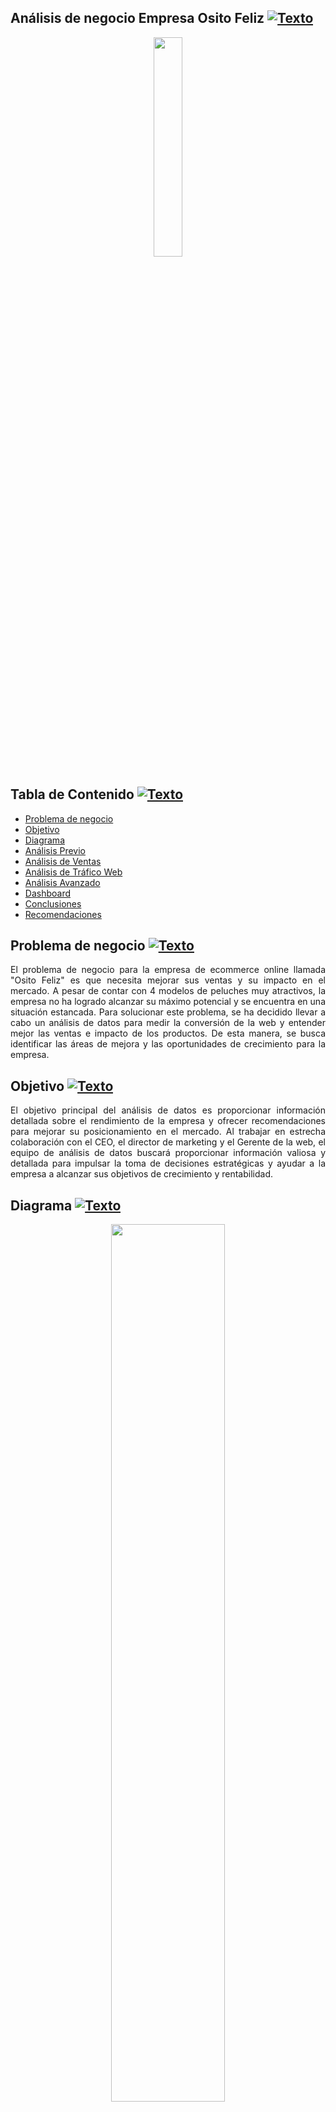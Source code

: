 <a name="Inicio"></a>    
## Análisis de negocio Empresa Osito Feliz [![Texto](https://user-images.githubusercontent.com/116538899/231064143-c080de13-8be9-4321-8694-e62539263f5a.png)](#Tabla-de-contenido2)  
<p align="center"><img src="https://user-images.githubusercontent.com/116538899/233751984-9b50e4fe-cefa-48b4-9592-cde79c28a794.png" width=30% height=30%></p>




<a name="Tabla-de-contenido2"></a>
## Tabla de Contenido [![Texto](https://user-images.githubusercontent.com/116538899/231064143-c080de13-8be9-4321-8694-e62539263f5a.png)](#Tabla-de-contenido2)
- [Problema de negocio](#Problema)
- [Objetivo](#Objetivo2)
- [Diagrama](#Diagrama2)
- [Análisis Previo](#Análisis-Previo2)   
- [Análisis de Ventas](#Análisis-de-Ventas2)
- [Análisis de Tráfico Web](#Análisis-de-Tráfico-Web2)
- [Análisis Avanzado](#Análisis-Avanzado2)
- [Dashboard](#Visualización-en-Looker2)   
- [Conclusiones](#Conclusiones2) 
- [Recomendaciones](#Recomendaciones2) 
 
<a name="Problema"></a>    
## Problema de negocio [![Texto](https://user-images.githubusercontent.com/116538899/231064143-c080de13-8be9-4321-8694-e62539263f5a.png)](#Tabla-de-contenido2)
<p align="justify"> El problema de negocio para la empresa de ecommerce online llamada "Osito Feliz" es que necesita mejorar sus ventas y su impacto en el mercado. A pesar de contar con 4 modelos de peluches muy atractivos, la empresa no ha logrado alcanzar su máximo potencial y se encuentra en una situación estancada.
Para solucionar este problema, se ha decidido llevar a cabo un análisis de datos para medir la conversión de la web y entender mejor las ventas e impacto de los productos. De esta manera, se busca identificar las áreas de mejora y las oportunidades de crecimiento para la empresa.</p>    
 
<a name="Objetivo2"></a>
## Objetivo [![Texto](https://user-images.githubusercontent.com/116538899/231064143-c080de13-8be9-4321-8694-e62539263f5a.png)](#Tabla-de-contenido2)
<p align="justify">El objetivo principal del análisis de datos es proporcionar información detallada sobre el rendimiento de la empresa y ofrecer recomendaciones para mejorar su posicionamiento en el mercado. Al trabajar en estrecha colaboración con el CEO, el director de marketing y el Gerente de la web, el equipo de análisis de datos buscará proporcionar información valiosa y detallada para impulsar la toma de decisiones estratégicas y ayudar a la empresa a alcanzar sus objetivos de crecimiento y rentabilidad.</p>  

<a name="Diagrama2"></a>
## Diagrama [![Texto](https://user-images.githubusercontent.com/116538899/231064143-c080de13-8be9-4321-8694-e62539263f5a.png)](#Tabla-de-contenido2)
<p align="center"><img src="https://user-images.githubusercontent.com/116538899/231031630-6a5f79f0-ac96-449e-bcb2-cac37ca74b03.jpg" width= 60% height=60%></p>    

<a name="Análisis-Previo2"></a>
## Análisis Previo [![Texto](https://user-images.githubusercontent.com/116538899/231064143-c080de13-8be9-4321-8694-e62539263f5a.png)](#Tabla-de-contenido2)
Antes de comenzar a responder a las preguntas de negocio que se nos solicita debemos entender las tablas, como están compuestas y como se relacionan.  
Puntos detectados:  

- Rango de tiempo de la tabla de pedidos.
- Si cada pedido de la tabla de pedidos tiene más de 1 elemento por eso se relaciona con la tabla de order_item. Entendemos se relaciona con la tabla items_purchase.   

<!--Análisis personal by HR Tec -->
- [x] Analizando los datos de las diferentes tablas
- _Website_sessions_
```sql
SELECT * FROM ositofeliz.website_sessions;
```
<p align="center"><img src="https://user-images.githubusercontent.com/116538899/231341794-4bb784a4-65a3-4329-8e5a-c9ae3ebb3345.png" width =85% height = 85%></p>

- _Orders_
```sql
SELECT * FROM ositofeliz.orders;
```
<p align="center"><img src="https://user-images.githubusercontent.com/116538899/231342305-728a42d7-355a-44ee-b324-0e020c4033d4.png"></p>

- _Orders_items_
```sql
SELECT * FROM ositofeliz.order_items;
```
<p align="center"><img src="https://user-images.githubusercontent.com/116538899/231343099-5f0a0553-5865-485a-abde-b1fe83cc96ab.png"></p>

- _Products_
```sql
SELECT * FROM ositofeliz.products;
```
<p align="center"><img src="https://user-images.githubusercontent.com/116538899/231345504-2578c642-cc0b-48bb-aafd-8fc4a7f2746e.png"></p>



- [x] Analizando periodo de ventas
```sql
SELECT 
MIN(created_at) Primera_venta,
MAX(created_at) Ultima_venta,
DATEDIFF(MAX(created_at),MIN(created_at)) Periodo_ventas
FROM ositofeliz.orders;
```
<p align="center"><img src="https://user-images.githubusercontent.com/116538899/231295886-87ebf940-7cb7-4f91-ab20-d6f8ef318532.png"></p>

- [x]  Analizando las ventas, tipo de producto vendidos, cantidad de ventas y ventas netas 
```sql
SELECT 
MIN(price_usd) Precio_minimo,
MAX(price_usd) Precio_maximo,
ROUND(AVG(price_usd),2) Precio_promedio,
COUNT(DISTINCT(primary_product_id)) Tipos_de_producto,
FORMAT(COUNT(order_id),0,'en_US') Cantidad_ventas,
FORMAT(SUM((price_usd-cogs_usd)*items_purchased),2,'en_US') Total_neto
FROM ositofeliz.orders;
```
<p align="center"><img src="https://user-images.githubusercontent.com/116538899/231308111-5d6e6bd1-6e04-4db4-ab1e-c4e328c8f7da.png"></p>

- [x] Analizando Porcentaje de venta neta por producto
```sql
SELECT 
product_name Producto,
CONCAT(FORMAT((COUNT(o.order_id) / (SELECT COUNT(order_id) FROM ositofeliz.orders))*100,2),'%') Porcentaje,
FORMAT(SUM((o.price_usd-o.cogs_usd)*o.items_purchased),2,'en_US') Total_neto
FROM ositofeliz.orders o
LEFT JOIN ositofeliz.order_items oi ON o.order_id = oi.order_id
LEFT JOIN ositofeliz.products p ON oi.product_id = p.product_id	
GROUP BY product_name;
```
<p align="center"><img src="https://user-images.githubusercontent.com/116538899/231311124-cae904dd-909e-483c-a71d-92544096cc9f.png"></p>


<a name="Análisis-de-Ventas2"></a> 
## Análisis de Ventas [![Texto](https://user-images.githubusercontent.com/116538899/231064143-c080de13-8be9-4321-8694-e62539263f5a.png)](#Tabla-de-contenido2)
1. Queremos saber cuales son las ventas por año y por mes en términos brutos y luego el margen absoluto.  
```sql
SELECT 
MONTH (created_at) as MES, 
year(created_at) as YEAR,
FORMAT(SUM(price_usd*items_purchased),2,'es_ESP') as 'Ventas brutas',
FORMAT(SUM(items_purchased*(price_usd - cogs_usd)),2,'es_ESP') as margen_bruto
FROM orders
group by MONTH (created_at), YEAR
order by YEAR, MES ASC;  
```
<p align="center"><img src="https://user-images.githubusercontent.com/116538899/231339517-7cded103-fe44-4bba-ac3f-06844eca69aa.png"></p>


2. ¿Cuales son las ventas brutas medias de cada mes y año, devuelve los TOP 10? ¿Que puedes observar?
```sql
SELECT 
MONTH(created_at) Mes,
YEAR(created_at) Año,
SUM(price_usd*items_purchased) Ventas_Brutas,
ROUND(AVG(price_usd*items_purchased),2) Ventas_AVG
FROM ositofeliz.orders
GROUP BY Mes, Año
ORDER BY Ventas_AVG DESC, Mes DESC, Año DESC
LIMIT 10;
```
<p align="center"><img src="https://user-images.githubusercontent.com/116538899/231339831-8213427a-0b50-4137-9ab5-aa76be26cfcb.png"></p>


3. ¿Cuál es el producto que mas vende en términos monetarios (Ventas brutas)?
```sql
SELECT
product_name Producto,
SUM(o.items_purchased*o.price_usd) Ventas_Brutas 
FROM ositofeliz.orders o
LEFT JOIN ositofeliz.order_items oi ON o.order_id = oi.order_id
LEFT JOIN ositofeliz.products p ON oi.product_id = p.product_id	
GROUP BY Producto
ORDER BY Ventas_Brutas DESC
LIMIT 1;
```
<p align="center"><img src="https://user-images.githubusercontent.com/116538899/231349933-2623408e-3b5c-447f-b500-7f2245afd053.png"></p>

4. ¿Cuál es el producto que deja más margen?
```sql
SELECT
product_name Producto,
SUM(o.items_purchased*o.price_usd) Ventas_Brutas,
SUM(o.items_purchased*(o.price_usd-o.cogs_usd)) Margen
FROM ositofeliz.orders o
LEFT JOIN ositofeliz.order_items oi ON o.order_id = oi.order_id
LEFT JOIN ositofeliz.products p ON oi.product_id = p.product_id	
GROUP BY Producto
ORDER BY Margen DESC;
``` 
<p align="center"><img src="https://user-images.githubusercontent.com/116538899/231511665-7ed3e158-321b-49e3-842a-bd91aa2c8fd0.png"></p>
  
5. ¿Podemos saber cúal es la fecha de lanzamiento de cada producto?  
```sql
SELECT
product_name Producto,
DATE(MIN(o.created_at)) Fecha_venta
FROM ositofeliz.orders o
LEFT JOIN ositofeliz.order_items oi ON o.order_id = oi.order_id
LEFT JOIN ositofeliz.products p ON oi.product_id = p.product_id	
GROUP BY Producto;
``` 
<p align="center"><img src="https://user-images.githubusercontent.com/116538899/231517983-b41f01d0-1505-4e54-b07f-61838d529cdd.png"></p>

 
6. Calcula las ventas brutas por año asi como el margen numérico y porcentual de cada producto y ordénalo por producto.
```sql
SELECT
product_name Producto,
YEAR(o.created_at) Año,
SUM(o.items_purchased*o.price_usd) Ventas_Brutas,
SUM(o.items_purchased*(o.price_usd-o.cogs_usd)) Margen_absoluto,
ROUND(SUM(o.items_purchased*(o.price_usd-o.cogs_usd))/SUM(o.items_purchased*o.price_usd)*100,2) Margen_porcentual
FROM ositofeliz.orders o
LEFT JOIN ositofeliz.order_items oi ON o.order_id = oi.order_id
LEFT JOIN ositofeliz.products p ON oi.product_id = p.product_id	
GROUP BY Producto, Año
ORDER BY Ventas_Brutas DESC;
``` 
<p align="center"><img src="https://user-images.githubusercontent.com/116538899/231526681-048a8948-76a3-4837-b078-b36fc69cdaf6.png"></p>  

7. ¿Cuáles son los meses con mayor venta bruta, devuelve los TOP 3?  
 ```sql
SELECT
MONTH(o.created_at) Mes,
YEAR(o.created_at) Año,
SUM(o.items_purchased*o.price_usd) Ventas_Brutas
FROM ositofeliz.orders o
GROUP BY Año, Mes
ORDER BY Ventas_Brutas DESC
LIMIT 3;
``` 
<p align="center"><img src="https://user-images.githubusercontent.com/116538899/231532091-dcea0b53-56d5-4f0d-8d20-af0d80d9e42b.png"></p>  

<a name="Análisis-de-Tráfico-Web2"></a>
## Análisis de Tráfico Web [![Texto](https://user-images.githubusercontent.com/116538899/231064143-c080de13-8be9-4321-8694-e62539263f5a.png)](#Tabla-de-contenido2)

8. ¿Cuales son los ads(anuncios) o contenidos que han atraído más sesiones
```sql
SELECT 
utm_content Anuncio,
DATEDIFF(MAX(created_at),MIN(created_at)) Duración_Anuncio,
COUNT(website_session_id) Sesiones,
ROUND(COUNT(website_session_id)*365/DATEDIFF(MAX(created_at),MIN(created_at)),0) Sesiones_por_Año
FROM ositofeliz.website_sessions
GROUP BY Anuncio
ORDER BY Sesiones_por_Año DESC;
``` 
<p align="center"><img src="https://user-images.githubusercontent.com/116538899/231552264-ebc7f0f0-881f-4899-934b-6bc2faf7c9c4.png"></p>  

9. ¿Es lo mismo sesiones que usuarios?¿Cuál es la cantidad de usuarios individuales?
```sql
SELECT 
COUNT(website_session_id) Cantidad_sesiones,
SUM(CASE WHEN is_repeat_session = 1 then 1 else 0 end) Sesiones_repetidas,
COUNT(DISTINCT user_id) Cantidad_Usuarios
FROM ositofeliz.website_sessions;
``` 
 
<p align="center"><img src="https://user-images.githubusercontent.com/116538899/231565182-6c52795d-52ab-44a7-a39b-1eb2ba00a740.png"></p>  

10. ¿Y por source o fuente? Cantidad de usuarios y sesiones?
```sql
SELECT 
utm_source Fuente,
COUNT(DISTINCT user_id) Cantidad_usuarios,
COUNT(website_session_id) Cantidad_sesiones
FROM ositofeliz.website_sessions
GROUP BY fuente
ORDER BY cantidad_usuarios DESC;
``` 
<p align="center"><img src="https://user-images.githubusercontent.com/116538899/231618326-12907a60-09ca-4095-806b-64dcfdc230eb.png"></p>  

11. ¿Cúales son las sources o fuentes que han dado más ventas?
```sql
SELECT 
w.utm_source Canal,
SUM(o.items_purchased*o.price_usd) Ventas_brutas,
SUM(o.items_purchased*(o.price_usd-o.cogs_usd)) Ventas_netas
FROM ositofeliz.website_sessions w 
LEFT JOIN ositofeliz.orders o ON o.website_session_id = w.website_session_id
GROUP BY Canal
ORDER BY Ventas_netas DESC;
``` 
<p align="center"><img src="https://user-images.githubusercontent.com/116538899/231618419-fbb35ad0-e19f-4805-acf6-bb6717bf13b9.png"></p>  

12. ¿Cúales son los meses que han atraido más tráfico?
```sql
SELECT 
DATE_FORMAT(created_at,'%M-%Y') Mes_año,
COUNT(website_session_id) Cantidad_sesiones
FROM ositofeliz.website_sessions
GROUP BY Mes_año
ORDER BY Cantidad_sesiones DESC;
``` 
<p align="center"><img src="https://user-images.githubusercontent.com/116538899/231618528-c6bee3b3-8320-4f1c-8fd0-b5b674f6797e.png"></p>  

13. Ya que vimos el mes que ha tenido más trafico, podrías ver de ese mes la cantidad de sesiones que han venido por movil y la cantidad que han venido por ordenador?
```sql
DATE_FORMAT(created_at,'%M-%Y') Mes_año,
device_type Dispositivos,
COUNT(website_session_id) Cantidad_sesiones
FROM ositofeliz.website_sessions
GROUP BY Dispositivos, Mes_año
HAVING Mes_año = 'November-2012';
``` 
<p align="center"><img src="https://user-images.githubusercontent.com/116538899/231618710-9ad91a1b-6725-4c45-875b-95a0e06b68fe.png"></p>  

14. ¿Qué campañas son las que han dado más margen por productos?      
```sql
SELECT
w.utm_campaign Campaña,
product_name Producto,
SUM(o.items_purchased*(o.price_usd-o.cogs_usd)) Margen
FROM ositofeliz.website_sessions w
INNER JOIN ositofeliz.orders o ON o.website_session_id = w.website_session_id
LEFT JOIN ositofeliz.order_items oi ON oi.order_id = o.order_id
LEFT JOIN ositofeliz.products p ON p.product_id = oi.product_id
GROUP BY Campaña, Producto
ORDER BY Margen DESC;
``` 
<p align="center"><img src="https://user-images.githubusercontent.com/116538899/231618802-7ecfba6b-e037-43c4-8342-9b10eb444762.png"></p>    

<a name="Análisis-Avanzado2"></a>
## Análisis avanzado [![Texto](https://user-images.githubusercontent.com/116538899/231064143-c080de13-8be9-4321-8694-e62539263f5a.png)](#Tabla-de-contenido2)  

**Datos relevantes**   
```sql
SELECT
w.utm_campaign Campaña,
product_name Producto,
SUM(o.price_usd*o.items_purchased) Ventas_brutas,
SUM(o.items_purchased*(o.price_usd - o.cogs_usd)) Margen_absoluto,
SUM(o.cogs_usd) Costos,
COUNT(w.utm_campaign) Cantidad_campaña,
COUNT(w.utm_campaign)/(SELECT COUNT(website_session_id) FROM website_sessions) Conversion_campaña,
COUNT(o.order_id) Cantidad_orders,
COUNT(o.order_id)/(SELECT COUNT(website_session_id) FROM website_sessions) Conversion_order
FROM ositofeliz.website_sessions w
INNER JOIN ositofeliz.orders o ON o.website_session_id = w.website_session_id
LEFT JOIN ositofeliz.order_items oi ON oi.order_id = o.order_id
LEFT JOIN ositofeliz.products p ON p.product_id = oi.product_id
GROUP BY Campaña, Producto
ORDER BY Margen_absoluto DESC;
``` 
<p align="center"><img src="https://user-images.githubusercontent.com/116538899/233739320-870082c9-538a-45eb-8dbf-5acf4df038c9.png"></p>  

**Tasa de conversion**   
```sql
SELECT 
EXTRACT(YEAR_MONTH FROM w.created_at) Año_mes,
COUNT(o.order_id)/(SELECT COUNT(website_session_id) FROM website_sessions) Conversion,
COUNT(o.order_id) Conversion_cantidad,
COUNT(w.website_session_id) Cantidad_sesiones
FROM ositofeliz.website_sessions w
LEFT JOIN ositofeliz.orders o ON w.website_session_id = o.website_session_id
GROUP BY Año_mes;
``` 
<p align="center"><img src="https://user-images.githubusercontent.com/116538899/233739461-f8881ff0-2341-4eaf-b896-183effa707ac.png"></p>  

**Ventas & Margen**   
```sql
SELECT 
EXTRACT(YEAR_MONTH FROM created_at) Año_mes,
SUM(price_usd*items_purchased) Ventas_brutas,
SUM(items_purchased*(price_usd - cogs_usd)) Margen_absoluto,
SUM(cogs_usd) Costos
FROM orders
GROUP BY Año_mes
ORDER BY Año_mes ASC;  
``` 
<p align="center"><img src="https://user-images.githubusercontent.com/116538899/233739681-a494c42c-48b7-4a23-8903-f80d55c2b994.png"></p>

**Cantidad de ventas e incremento**   
```sql
SELECT 
EXTRACT(YEAR_MONTH FROM created_at) Año_mes,
COUNT(order_id) Cantidad_ventas,
LAG(COUNT(order_id),1,0) OVER (ORDER BY EXTRACT(YEAR_MONTH FROM created_at)) Cantidad_anterior,
COUNT(order_id) - LAG(COUNT(order_id),1,0) OVER (ORDER BY EXTRACT(YEAR_MONTH FROM created_at)) Incremento,
(COUNT(order_id) - LAG(COUNT(order_id),1,0) OVER (ORDER BY EXTRACT(YEAR_MONTH FROM created_at)))/(LAG(COUNT(order_id),1,0) OVER (ORDER BY EXTRACT(YEAR_MONTH FROM created_at))) Tasa_incremento
FROM ositofeliz.orders
GROUP BY Año_mes;
``` 
<p align="center"><img src="https://user-images.githubusercontent.com/116538899/233739820-d8680e4a-e8f6-40aa-a61b-7852288b4006.png"></p>  

**Conversión por Campaña**   
```sql
SELECT
utm_campaign Campaña,
COUNT(o.order_id) Cantidad_Conversion,
COUNT(o.order_id)/(SELECT COUNT(website_session_id) FROM website_sessions) Tasa_conversion,
COUNT(o.order_id)/(SELECT COUNT(order_id) FROM ositofeliz.orders) Porcentaje
FROM ositofeliz.website_sessions w
LEFT JOIN ositofeliz.orders o ON w.website_session_id = o.website_session_id
GROUP BY utm_campaign;
``` 
<p align="center"><img src="https://user-images.githubusercontent.com/116538899/233739936-4fac3ab7-1670-46d1-bffe-aacaf91e6198.png"></p>   

**Conversión por Publicidad**   
```sql
SELECT 
utm_content Publicidad,
COUNT(o.order_id) Cantidad_conversion,
COUNT(o.order_id)/(SELECT COUNT(website_session_id) FROM website_sessions) Tasa_conversion,
COUNT(o.order_id)/(SELECT COUNT(order_id) FROM ositofeliz.orders) Porcentaje
FROM ositofeliz.website_sessions w
LEFT JOIN ositofeliz.orders o ON w.website_session_id = o.website_session_id
GROUP BY utm_content;
``` 
<p align="center"><img src="https://user-images.githubusercontent.com/116538899/233740131-30bcad3a-e736-4800-8900-6b8c5cb4540c.png"></p>    

**Conversión por Buscador**   
```sql
SELECT 
utm_source Buscador,
COUNT(o.order_id) Cantidad_Conversion,
COUNT(o.order_id)/(SELECT COUNT(website_session_id) FROM website_sessions) Tasa_conversion,
COUNT(o.order_id)/(SELECT COUNT(order_id) FROM ositofeliz.orders) Porcentaje
FROM ositofeliz.website_sessions w
LEFT JOIN ositofeliz.orders o ON w.website_session_id = o.website_session_id
GROUP BY utm_source;
``` 
<p align="center"><img src="https://user-images.githubusercontent.com/116538899/233740256-443205b2-b599-491d-84b4-25f63fd00a6f.png"></p>  


<a name="Visualización-en-Looker2"></a>
## Dashboard [![Texto](https://user-images.githubusercontent.com/116538899/231064143-c080de13-8be9-4321-8694-e62539263f5a.png)](#Tabla-de-contenido2)
Visualización en looker
[`Ir al Dashboard`](https://lookerstudio.google.com/reporting/8ac34c00-e322-494c-9817-211743495067/page/gEsMD?s=qrsI1gKtGYI)    
<p align="center"><img src="https://user-images.githubusercontent.com/116538899/233752456-920e9e8e-28a0-486f-991b-85cffcc86f06.png"></p>    



<a name="Conclusiones2"></a>
## Conclusiones[![Texto](https://user-images.githubusercontent.com/116538899/231064143-c080de13-8be9-4321-8694-e62539263f5a.png)](#Tabla-de-contenido2)  
<p align="justify"> 
En cuanto a la cantidad de ventas, se ha observado un incremento gradual favorable durante los meses de abril y noviembre, con un aumento del 66% y 65% respectivamente en comparación con los meses anteriores. Este incremento podría estar correlacionado directamente con la estacionalidad y/o festividades que se celebran durante esos meses, lo cual aumenta la demanda de los ositos.<br><br>
En el análisis se ha evidenciado que la tasa de conversión de la página web es del 4.4%, lo que significa que por cada 15,000 visitantes, uno realiza una compra de un osito. Por otro lado, se ha evaluado que esta tasa de conversión es favorable, ya que se ha obtenido un margen absoluto de $93.47k, que es mayor al costo total de producción individual de cada osito de $59.64k.<br><br>
En el análisis del tráfico web se ha identificado que hay tres principales fuentes de conversión: publicidad, campañas y buscadores web. Se ha observado que la fuente con mayor captación de potenciales clientes es la conversión por campaña, con un total aproximado de 2659 conversiones por este medio. Se ha determinado que la campaña de "Brand Awareness" ha obtenido el mejor rendimiento en comparación con el resto, logrando una tasa de conversión del 80.4% lo que representa un total de 2453 conversiones.<br><br>
Durante el análisis, se ha observado que los productos que han generado ventas son los ositos cariñoso y osito amor por siempre, siendo el primero el que ha generado mayores ingresos. Sin embargo, este resultado no es concluyente al 100% debido a que el lanzamiento del producto "Osito amor por siempre" se realizó en enero del año 2013, nueve meses después del lanzamiento del producto "Osito cariñoso" en marzo del 2012. Por lo tanto, se requiere recopilar más información para realizar un análisis más exhaustivo y determinar si la diferencia en el tiempo de lanzamiento ha tenido algún impacto en las ventas de cada producto."
</p>   

<a name="Recomendaciones2"></a>
## Recomendaciones[![Texto](https://user-images.githubusercontent.com/116538899/231064143-c080de13-8be9-4321-8694-e62539263f5a.png)](#Tabla-de-contenido2)  
<p align="justify"> 
Basado en el análisis realizado, se sugiere que la empresa realice una planificación y estrategia de marketing específica para los meses de abril y noviembre, aprovechando la posible correlación directa con las festividades y estacionalidad de esos meses. Esto puede ayudar a capitalizar el aumento de la demanda de los ositos y aumentar aún más las ventas. Además, se recomienda seguir monitoreando y evaluando los resultados para ajustar la estrategia según sea necesario.<br><br>
Se sugiere que la empresa continúe enfocándose en aumentar el tráfico a su página web y en mejorar la tasa de conversión. Se podrían considerar estrategias para atraer más visitantes, como aumentar la presencia en redes sociales y publicidad en línea. También se podría analizar la experiencia del usuario en la página web para identificar oportunidades de mejora y optimizar el proceso de compra, se podría utilizar herramientas como el mapa de experiencia de usuario, mapa de empatía, entre otros.<br><br>
Si bien es cierto que la campaña de "Brand Awareness" ha obtenido un buen rendimiento en comparación con las demás, es importante seguir invirtiendo en estrategias de posicionamiento para aumentar la captación de clientes. Sin embargo, también es necesario ser crítico y destacar que el segundo mayor porcentaje de conversión de clientes no se debió a una campaña específica, además obtuvo un porcentaje del 12.8%, lo que representa un total de 392 clientes. Por lo tanto, se recomienda considerar la realización de pruebas A/B para evaluar la efectividad de diferentes campañas y determinar cuáles son las que generan un mayor impacto en la tasa de conversión.<br><br>
Se sugiere realizar un seguimiento detallado de las ventas de los productos "Ositos cariñosos" y "Osito amor por siempre" durante un periodo de al menos un año, para poder comparar su rendimiento a largo plazo y determinar cuál de los dos productos es realmente el que genera mayores ingresos de manera consistente. Además, se podría analizar el impacto de factores externos, como la competencia en el mercado de peluches y las tendencias de consumo, para obtener una visión más completa de la situación.
